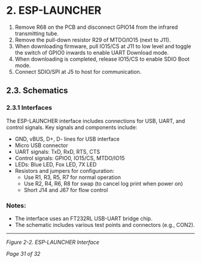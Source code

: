 # 2. ESP-LAUNCHER

1. Remove R68 on the PCB and disconnect GPIO14 from the infrared transmitting tube.
2. Remove the pull-down resistor R29 of MTDO/IO15 (next to J11).
3. When downloading firmware, pull IO15/CS at J11 to low level and toggle the switch of GPIO0 inwards to enable UART Download mode.
4. When downloading is completed, release IO15/CS to enable SDIO Boot mode.
5. Connect SDIO/SPI at J5 to host for communication.

## 2.3. Schematics

### 2.3.1 Interfaces

The ESP-LAUNCHER interface includes connections for USB, UART, and control signals. Key signals and components include:

- GND, vBUS, D+, D- lines for USB interface
- Micro USB connector
- UART signals: TxD, RxD, RTS, CTS
- Control signals: GPIO0, IO15/CS, MTDO/IO15
- LEDs: Blue LED, Fox LED, 7X LED
- Resistors and jumpers for configuration:
  - Use R1, R3, R5, R7 for normal operation
  - Use R2, R4, R6, R8 for swap (to cancel log print when power on)
  - Short J14 and J67 for flow control

### Notes:
- The interface uses an FT232RL USB-UART bridge chip.
- The schematic includes various test points and connectors (e.g., CON2).

---
*Figure 2-2. ESP-LAUNCHER Interface*

*Page 31 of 32*